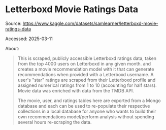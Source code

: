 # Letterboxd Movie Ratings Data
Source: https://www.kaggle.com/datasets/samlearner/letterboxd-movie-ratings-data

Accessed: 2025-03-11

About: 
> This is scraped, publicly accessible Letterboxd ratings data, taken from the top 4000 users on Letterboxd in any given month. and creates a movie recommendation model with it that can generate recommendations when provided with a Letterboxd username. A user's "star" ratings are scraped from their Letterboxd profile and assigned numerical ratings from 1 to 10 (accounting for half stars). Movie data was enriched with data from the TMDB API.
> 
> The movie, user, and ratings tables here are exported from a Mongo database and each can be used to re-populate their respective collections in a local database for anyone who wants to build their own recommendations model/perform analysis without spending several hours re-scraping the data.






